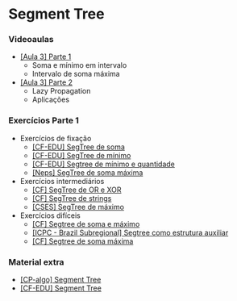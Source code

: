 Segment Tree
====================================

### Videoaulas

- [[Aula 3] Parte 1]()
    - Soma e mínimo em intervalo
    - Intervalo de soma máxima
- [[Aula 3] Parte 2]()
    - Lazy Propagation
    - Aplicações

### Exercícios Parte 1

- Exercícios de fixação
    - [[CF-EDU] SegTree de soma](https://codeforces.com/edu/course/2/lesson/4/1/practice/contest/273169/problem/A)
    - [[CF-EDU] SegTree de mínimo](https://codeforces.com/edu/course/2/lesson/4/1/practice/contest/273169/problem/B)
    - [[CF-EDU] Segtree de mínimo e quantidade](https://codeforces.com/edu/course/2/lesson/4/1/practice/contest/273169/problem/C)
    - [[Neps] SegTree de soma máxima](https://neps.academy/br/course/10/lesson/288)
- Exercícios intermediários
    - [[CF] SegTree de OR e XOR](https://codeforces.com/contest/339/problem/D)
    - [[CF] SegTree de strings](https://codeforces.com/problemset/problem/1234/D)
    - [[CSES] SegTree de máximo](https://cses.fi/problemset/task/1143)
- Exercícios difíceis
    - [[CF] Segtree de soma e máximo](https://codeforces.com/contest/920/problem/F)
    - [[ICPC - Brazil Subregional] Segtree como estrutura auxiliar](https://codeforces.com/gym/102861/problem/E)
    - [[CF] Segtree de soma máxima](https://codeforces.com/contest/1420/problem/C2)

### Material extra

- [[CP-algo] Segment Tree](https://cp-algorithms.com/data_structures/segment_tree.html)
- [[CF-EDU] Segment Tree](https://codeforces.com/edu/course/2/lesson/4)
